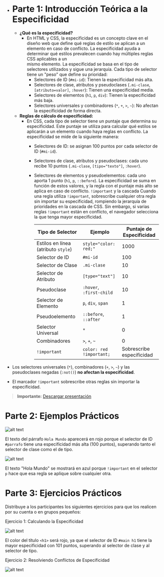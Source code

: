 - # **Parte 1: Introducción Teórica a la Especificidad**
  - **¿Qué es la especificidad?**
    - En HTML y CSS, la especificidad es un concepto clave en el diseño web que define qué reglas de estilo se aplican a un elemento en caso de conflicto. La especificidad ayuda a determinar qué estilos prevalecen cuando hay múltiples reglas CSS aplicables a un     
      mismo elemento. La especificidad se basa en el tipo de selectores utilizados y sigue una jerarquía. Cada tipo de selector tiene un "peso" que define su prioridad:
      - Selectores de ID (`#mi-id`): Tienen la especificidad más alta.
      - Selectores de clase, atributos y pseudoclases (`.mi-clase`, `[atributo=valor]`, `:hover`): Tienen una especificidad media.
      - Selectores de elementos (`h1`, `p`, `div`): Tienen la especificidad más baja.
      - Selectores universales y combinadores (`*`, `+`, `>`, `~`): No afectan la especificidad de forma directa.
  - **Reglas de cálculo de especificidad:**
    - En CSS, cada tipo de selector tiene un puntaje que determina su especificidad. Este puntaje se utiliza para calcular qué estilos se aplicarán a un elemento cuando haya reglas en conflicto. La especificidad se mide de la siguiente manera:
      - Selectores de ID: se asignan 100 puntos por cada selector de ID (`#mi-id`).
      - Selectores de clase, atributos y pseudoclases: cada uno recibe 10 puntos (`.mi-clase`, `[tipo="texto"]`, `:hover`).
      - Selectores de elementos y pseudoelementos: cada uno aporta 1 punto (`h1`, `p`, `::before`).
      La especificidad se suma en función de estos valores, y la regla con el puntaje más alto se aplica en caso de conflicto.
      `!important` y la cascada
      Cuando una regla utiliza `!important`, sobrescribe cualquier otra regla sin importar su especificidad, rompiendo la jerarquía de prioridades en la cascada de CSS. Sin embargo, si varias reglas `!important` están en conflicto, el navegador selecciona la que 
      tenga mayor especificidad.


          | Tipo de Selector                          | Ejemplo                   | Puntaje de Especificidad |
          |-------------------------------------------|---------------------------|--------------------------|
          | Estilos en línea (atributo `style`)       | `style="color: red;"`     | 1000                     |
          | Selector de ID                            | `#mi-id`                  | 100                      |
          | Selector de Clase                         | `.mi-clase`               | 10                       |
          | Selector de Atributo                      | `[type="text"]`           | 10                       |
          | Pseudoclase                               | `:hover`, `:first-child`  | 10                       |
          | Selector de Elemento                      | `p`, `div`, `span`        | 1                        |
          | Pseudoelemento                            | `::before`, `::after`     | 1                        |
          | Selector Universal                        | `*`                       | 0                        |
          | Combinadores                              | `>`, `+`, `~`             | 0                        |
          | `!important`                              | `color: red !important;`  | Sobrescribe especificidad |


- Los selectores universales (`*`), combinadores (`+`, `>`, `~`) y las pseudoclases negadas (`:not()`) **no afectan la especificidad**.
- El marcador `!important` sobrescribe otras reglas sin importar la especificidad.

> **Importante:** [Descargar presentación]()

# **Parte 2: Ejemplos Prácticos**

![alt text]()

El texto del párrafo `Hola Mundo` aparecerá en rojo porque el selector de ID `#parrafo` tiene una especificidad más alta (100 puntos), superando tanto el selector de clase como el de tipo.

![alt text]()

El texto "Hola Mundo" se mostrará en azul porque `!important` en el selector `p` hace que esa regla se aplique sobre cualquier otra.

# **Parte 3: Ejercicios Prácticos**

Distribuye a los participantes los siguientes ejercicios para que los realicen por su cuenta o en
grupos pequeños:

Ejercicio 1: Calculando la Especificidad

![alt text]()

El color del título `<h1>` será rojo, ya que el selector de ID `#main h1` tiene la mayor especificidad con 101 puntos, superando al selector de clase y al selector de tipo.

Ejercicio 2: Resolviendo Conflictos de Especificidad

![alt text]()